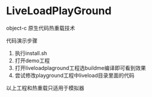 # LiveLoadPlayGround
object-c 原生代码热重载技术

代码演示步骤

1. 执行install.sh
2. 打开demo工程
3. 打开liveloadplaground工程选buildme编译即可看到效果
4. 尝试修改playground工程中liveload目录里面的代码


以上工程和热重载只适用于模拟器
